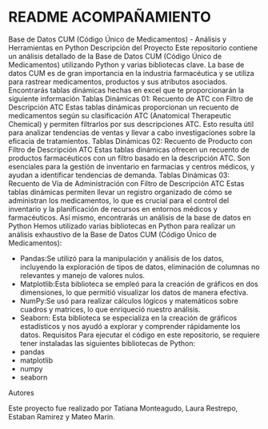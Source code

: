 # README ACOMPAÑAMIENTO
Base de Datos CUM (Código Único de Medicamentos) - Análisis y Herramientas en Python
Descripción del Proyecto
Este repositorio contiene un análisis detallado de la Base de Datos CUM (Código Único de Medicamentos) utilizando Python y varias bibliotecas clave. La base de datos CUM es de gran importancia en la industria farmacéutica y se utiliza para rastrear medicamentos, productos y sus atributos asociados.
Encontrarás tablas dinámicas hechas en excel que te proporcionarán la siguiente información 
Tablas Dinámicas 01: Recuento de ATC con Filtro de Descripción ATC
Estas tablas dinámicas proporcionan un recuento de medicamentos según su clasificación ATC (Anatomical Therapeutic Chemical) y permiten filtrarlos por sus descripciones ATC. Esto resulta útil para analizar tendencias de ventas y llevar a cabo investigaciones sobre la eficacia de tratamientos.
Tablas Dinámicas 02: Recuento de Producto con Filtro de Descripción ATC
Estas tablas dinámicas ofrecen un recuento de productos farmacéuticos con un filtro basado en la descripción ATC. Son esenciales para la gestión de inventario en farmacias y centros médicos, y ayudan a identificar tendencias de demanda.
Tablas Dinámicas 03: Recuento de Vía de Administración con Filtro de Descripción ATC
Estas tablas dinámicas permiten llevar un registro organizado de cómo se administran los medicamentos, lo que es crucial para el control del inventario y la planificación de recursos en entornos médicos y farmacéuticos.
Así mismo, encontrarás un análisis de la base de datos en Python
Hemos utilizado varias bibliotecas en Python para realizar un análisis exhaustivo de la Base de Datos CUM (Código Único de Medicamentos):
- Pandas:Se utilizó para la manipulación y análisis de los datos, incluyendo la exploración de tipos de datos, eliminación de columnas no relevantes y manejo de valores nulos.
- Matplotlib:Esta biblioteca se empleó para la creación de gráficos en dos dimensiones, lo que permitió visualizar los datos de manera efectiva.
- NumPy:Se usó para realizar cálculos lógicos y matemáticos sobre cuadros y matrices, lo que enriqueció nuestro análisis.
- Seaborn: Esta biblioteca se especializa en la creación de gráficos estadísticos y nos ayudó a explorar y comprender rápidamente los datos.
Requisitos
Para ejecutar el código en este repositorio, se requiere tener instaladas las siguientes bibliotecas de Python:
- pandas
- matplotlib
- numpy
- seaborn

 Autores

Este proyecto fue realizado por Tatiana Monteagudo, Laura Restrepo, Estaban Ramirez y Mateo Marin. 
 

